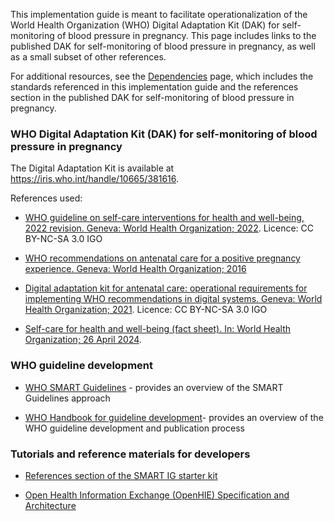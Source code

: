 This implementation guide is meant to facilitate operationalization of the World Health Organization (WHO) Digital Adaptation Kit (DAK) for self-monitoring of blood pressure in pregnancy. This page includes links to the published DAK for self-monitoring of blood pressure in pregnancy, as well as a small subset of other references.

For additional resources, see the <a href="dependencies.html">Dependencies</a> page, which includes the standards referenced in this implementation guide and the references section in the published DAK for self-monitoring of blood pressure in pregnancy.

### WHO Digital Adaptation Kit (DAK) for self-monitoring of blood pressure in pregnancy

The Digital Adaptation Kit is available at https://iris.who.int/handle/10665/381616. 

References used:

- [WHO guideline on self-care interventions for health and well-being, 2022 revision. Geneva: World Health Organization; 2022](https://iris.who.int/handle/10665/357828). Licence: CC BY-NC-SA 3.0 IGO

- [WHO recommendations on antenatal care for a positive pregnancy experience. Geneva: World Health Organization; 2016](https://iris.who.int/handle/10665/250796)

- [Digital adaptation kit for antenatal care: operational requirements for implementing WHO recommendations in digital systems. Geneva: World Health Organization; 2021](https://iris.who.int/handle/10665/339745). Licence: CC BY-NC-SA 3.0 IGO

- [Self-care for health and well-being (fact sheet). In: World Health Organization; 26 April 2024](https://www.who.int/news-room/fact-sheets/detail/self-care-health-interventions).


### WHO guideline development
    
-   [WHO SMART Guidelines](https://www.who.int/teams/digital-health-and-innovation/smart-guidelines) - provides an overview of the SMART Guidelines approach

-   [WHO Handbook for guideline development](https://www.who.int/publications/i/item/9789241548960)- provides an overview of the WHO guideline development and publication process

### Tutorials and reference materials for developers
- [References section of the SMART IG starter kit](https://worldhealthorganization.github.io/smart-ig-starter-kit/references.html#2)

- [Open Health Information Exchange (OpenHIE) Specification and Architecture](https://guides.ohie.org/arch-spec/architecture-specification/overview-of-the-architecture)
